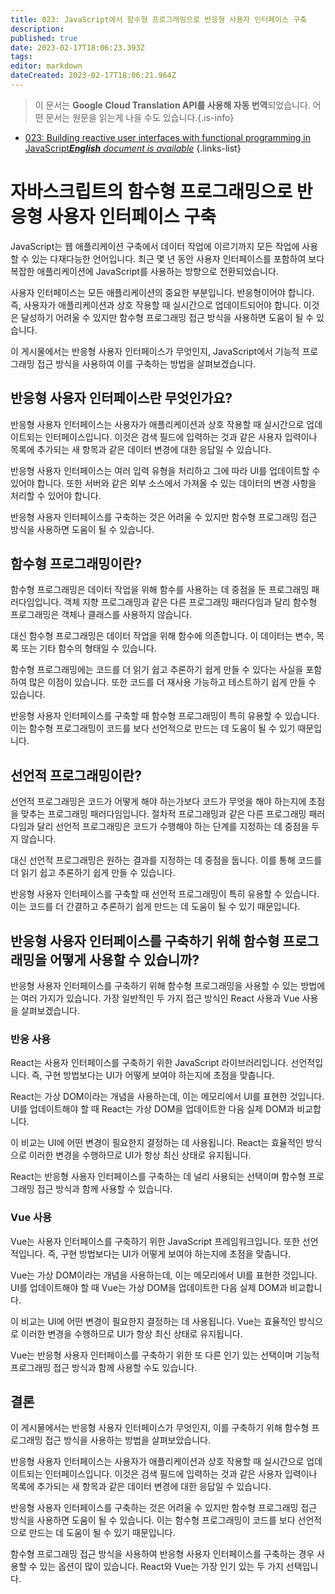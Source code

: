 ```yaml
---
title: 023: JavaScript에서 함수형 프로그래밍으로 반응형 사용자 인터페이스 구축
description: 
published: true
date: 2023-02-17T18:06:23.393Z
tags: 
editor: markdown
dateCreated: 2023-02-17T18:06:21.964Z
---
```


> 이 문서는 **Google Cloud Translation API를 사용해 자동 번역**되었습니다.
어떤 문서는 원문을 읽는게 나을 수도 있습니다.{.is-info}



- [023: Building reactive user interfaces with functional programming in JavaScript***English** document is available*](/en/Knowledge-base/Functional_JavaScript/Learning/023-building-reactive-user-interfaces-with-functional-programming-in-javascript)
{.links-list}


# 자바스크립트의 함수형 프로그래밍으로 반응형 사용자 인터페이스 구축

JavaScript는 웹 애플리케이션 구축에서 데이터 작업에 이르기까지 모든 작업에 사용할 수 있는 다재다능한 언어입니다. 최근 몇 년 동안 사용자 인터페이스를 포함하여 보다 복잡한 애플리케이션에 JavaScript를 사용하는 방향으로 전환되었습니다.

사용자 인터페이스는 모든 애플리케이션의 중요한 부분입니다. 반응형이어야 합니다. 즉, 사용자가 애플리케이션과 상호 작용할 때 실시간으로 업데이트되어야 합니다. 이것은 달성하기 어려울 수 있지만 함수형 프로그래밍 접근 방식을 사용하면 도움이 될 수 있습니다.

이 게시물에서는 반응형 사용자 인터페이스가 무엇인지, JavaScript에서 기능적 프로그래밍 접근 방식을 사용하여 이를 구축하는 방법을 살펴보겠습니다.

## 반응형 사용자 인터페이스란 무엇인가요?

반응형 사용자 인터페이스는 사용자가 애플리케이션과 상호 작용할 때 실시간으로 업데이트되는 인터페이스입니다. 이것은 검색 필드에 입력하는 것과 같은 사용자 입력이나 목록에 추가되는 새 항목과 같은 데이터 변경에 대한 응답일 수 있습니다.

반응형 사용자 인터페이스는 여러 입력 유형을 처리하고 그에 따라 UI를 업데이트할 수 있어야 합니다. 또한 서버와 같은 외부 소스에서 가져올 수 있는 데이터의 변경 사항을 처리할 수 있어야 합니다.

반응형 사용자 인터페이스를 구축하는 것은 어려울 수 있지만 함수형 프로그래밍 접근 방식을 사용하면 도움이 될 수 있습니다.

## 함수형 프로그래밍이란?

함수형 프로그래밍은 데이터 작업을 위해 함수를 사용하는 데 중점을 둔 프로그래밍 패러다임입니다. 객체 지향 프로그래밍과 같은 다른 프로그래밍 패러다임과 달리 함수형 프로그래밍은 객체나 클래스를 사용하지 않습니다.

대신 함수형 프로그래밍은 데이터 작업을 위해 함수에 의존합니다. 이 데이터는 변수, 목록 또는 기타 함수의 형태일 수 있습니다.

함수형 프로그래밍에는 코드를 더 읽기 쉽고 추론하기 쉽게 만들 수 있다는 사실을 포함하여 많은 이점이 있습니다. 또한 코드를 더 재사용 가능하고 테스트하기 쉽게 만들 수 있습니다.

반응형 사용자 인터페이스를 구축할 때 함수형 프로그래밍이 특히 유용할 수 있습니다. 이는 함수형 프로그래밍이 코드를 보다 선언적으로 만드는 데 도움이 될 수 있기 때문입니다.

## 선언적 프로그래밍이란?

선언적 프로그래밍은 코드가 어떻게 해야 하는가보다 코드가 무엇을 해야 하는지에 초점을 맞추는 프로그래밍 패러다임입니다. 절차적 프로그래밍과 같은 다른 프로그래밍 패러다임과 달리 선언적 프로그래밍은 코드가 수행해야 하는 단계를 지정하는 데 중점을 두지 않습니다.

대신 선언적 프로그래밍은 원하는 결과를 지정하는 데 중점을 둡니다. 이를 통해 코드를 더 읽기 쉽고 추론하기 쉽게 만들 수 있습니다.

반응형 사용자 인터페이스를 구축할 때 선언적 프로그래밍이 특히 유용할 수 있습니다. 이는 코드를 더 간결하고 추론하기 쉽게 만드는 데 도움이 될 수 있기 때문입니다.

## 반응형 사용자 인터페이스를 구축하기 위해 함수형 프로그래밍을 어떻게 사용할 수 있습니까?

반응형 사용자 인터페이스를 구축하기 위해 함수형 프로그래밍을 사용할 수 있는 방법에는 여러 가지가 있습니다. 가장 일반적인 두 가지 접근 방식인 React 사용과 Vue 사용을 살펴보겠습니다.

### 반응 사용

React는 사용자 인터페이스를 구축하기 위한 JavaScript 라이브러리입니다. 선언적입니다. 즉, 구현 방법보다는 UI가 어떻게 보여야 하는지에 초점을 맞춥니다.

React는 가상 DOM이라는 개념을 사용하는데, 이는 메모리에서 UI를 표현한 것입니다. UI를 업데이트해야 할 때 React는 가상 DOM을 업데이트한 다음 실제 DOM과 비교합니다.

이 비교는 UI에 어떤 변경이 필요한지 결정하는 데 사용됩니다. React는 효율적인 방식으로 이러한 변경을 수행하므로 UI가 항상 최신 상태로 유지됩니다.

React는 반응형 사용자 인터페이스를 구축하는 데 널리 사용되는 선택이며 함수형 프로그래밍 접근 방식과 함께 사용할 수 있습니다.

### Vue 사용

Vue는 사용자 인터페이스를 구축하기 위한 JavaScript 프레임워크입니다. 또한 선언적입니다. 즉, 구현 방법보다는 UI가 어떻게 보여야 하는지에 초점을 맞춥니다.

Vue는 가상 DOM이라는 개념을 사용하는데, 이는 메모리에서 UI를 표현한 것입니다. UI를 업데이트해야 할 때 Vue는 가상 DOM을 업데이트한 다음 실제 DOM과 비교합니다.

이 비교는 UI에 어떤 변경이 필요한지 결정하는 데 사용됩니다. Vue는 효율적인 방식으로 이러한 변경을 수행하므로 UI가 항상 최신 상태로 유지됩니다.

Vue는 반응형 사용자 인터페이스를 구축하기 위한 또 다른 인기 있는 선택이며 기능적 프로그래밍 접근 방식과 함께 사용할 수도 있습니다.

## 결론

이 게시물에서는 반응형 사용자 인터페이스가 무엇인지, 이를 구축하기 위해 함수형 프로그래밍 접근 방식을 사용하는 방법을 살펴보았습니다.

반응형 사용자 인터페이스는 사용자가 애플리케이션과 상호 작용할 때 실시간으로 업데이트되는 인터페이스입니다. 이것은 검색 필드에 입력하는 것과 같은 사용자 입력이나 목록에 추가되는 새 항목과 같은 데이터 변경에 대한 응답일 수 있습니다.

반응형 사용자 인터페이스를 구축하는 것은 어려울 수 있지만 함수형 프로그래밍 접근 방식을 사용하면 도움이 될 수 있습니다. 이는 함수형 프로그래밍이 코드를 보다 선언적으로 만드는 데 도움이 될 수 있기 때문입니다.

함수형 프로그래밍 접근 방식을 사용하여 반응형 사용자 인터페이스를 구축하는 경우 사용할 수 있는 옵션이 많이 있습니다. React와 Vue는 가장 인기 있는 두 가지 선택입니다.